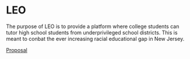 # LEO

The purpose of LEO is to provide a platform where college students can tutor
high school students from underprivileged school districts. This is meant
to conbat the ever increasing racial educational gap in New Jersey.

[Proposal](https://github.com/marink2/LEO/blob/master/docs/Proposal.pdf)


